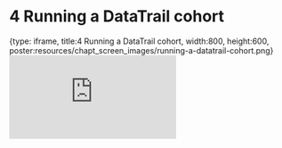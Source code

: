 # 4 Running a DataTrail cohort
 
{type: iframe, title:4 Running a DataTrail cohort, width:800, height:600, poster:resources/chapt_screen_images/running-a-datatrail-cohort.png}
![](https://datatrail-jhu.github.io/DataTrail_Guides/no_toc/running-a-datatrail-cohort.html)
 

 
